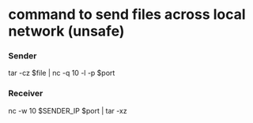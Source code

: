 command to send files across local network (unsafe)
=====

### Sender
tar -cz $file | nc -q 10 -l -p $port

### Receiver
nc -w 10 $SENDER_IP $port | tar -xz
